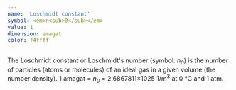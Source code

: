 ```yaml
---
name: 'Loschmidt constant'
symbol: <em>n<sub>0</sub></em>
value: 1
dimension: amagat
color: f4ffff
---
```

The Loschmidt constant or Loschmidt's number (symbol: <i>n<sub>0</sub></i>) is the number of particles (atoms or molecules) of an ideal gas in a given volume (the number density). 1 amagat = <i>n<sub>0</sub></i> = 2.6867811×1025 1/m<sup>3</sup> at  0 °C and 1 atm.
